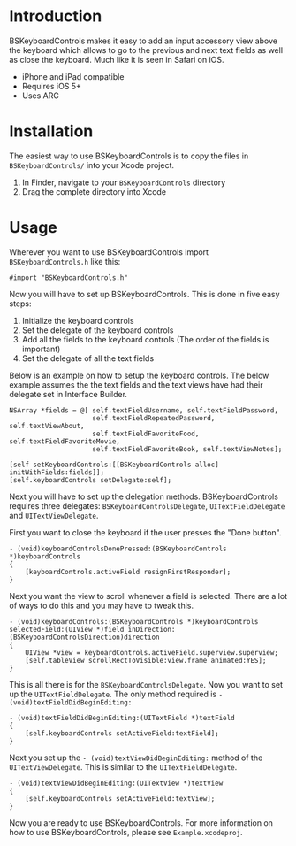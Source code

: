 Introduction
====================

BSKeyboardControls makes it easy to add an input accessory view above the keyboard which allows to go to the previous and next text fields as well as close the keyboard. Much like it is seen in Safari on iOS.

- iPhone and iPad compatible
- Requires iOS 5+
- Uses ARC

Installation
====================

The easiest way to use BSKeyboardControls is to copy the files in `BSKeyboardControls/` into your Xcode project.

1. In Finder, navigate to your `BSKeyboardControls` directory
2. Drag the complete directory into Xcode

Usage
====================

Wherever you want to use BSKeyboardControls import `BSKeyboardControls.h` like this:

`#import "BSKeyboardControls.h"`

Now you will have to set up BSKeyboardControls. This is done in five easy steps:

1. Initialize the keyboard controls
2. Set the delegate of the keyboard controls
3. Add all the fields to the keyboard controls (The order of the fields is important)
5. Set the delegate of all the text fields

Below is an example on how to setup the keyboard controls. The below example assumes the the text fields and the text views have had their delegate set in Interface Builder.

	NSArray *fields = @[ self.textFieldUsername, self.textFieldPassword,
                         self.textFieldRepeatedPassword, self.textViewAbout,
                         self.textFieldFavoriteFood, self.textFieldFavoriteMovie,
                         self.textFieldFavoriteBook, self.textViewNotes];
    
    [self setKeyboardControls:[[BSKeyboardControls alloc] initWithFields:fields]];
    [self.keyboardControls setDelegate:self];
	
Next you will have to set up the delegation methods. BSKeyboardControls requires three delegates: `BSKeyboardControlsDelegate`, `UITextFieldDelegate` and `UITextViewDelegate`.

First you want to close the keyboard if the user presses the "Done button".

	- (void)keyboardControlsDonePressed:(BSKeyboardControls *)keyboardControls
	{
    	[keyboardControls.activeField resignFirstResponder];
	}
	
Next you want the view to scroll whenever a field is selected. There are a lot of ways to do this and you may have to tweak this.

	- (void)keyboardControls:(BSKeyboardControls *)keyboardControls selectedField:(UIView *)field inDirection:(BSKeyboardControlsDirection)direction
	{
    	UIView *view = keyboardControls.activeField.superview.superview;
	    [self.tableView scrollRectToVisible:view.frame animated:YES];
	}
	
This is all there is for the `BSKeyboardControlsDelegate`. Now you want to set up the `UITextFieldDelegate`. The only method required is `- (void)textFieldDidBeginEditing:`

	- (void)textFieldDidBeginEditing:(UITextField *)textField
	{
    	[self.keyboardControls setActiveField:textField];
	}
	
Next you set up the `- (void)textViewDidBeginEditing:` method of the `UITextViewDelegate`. This is similar to the `UITextFieldDelegate`.

	- (void)textViewDidBeginEditing:(UITextView *)textView
	{
    	[self.keyboardControls setActiveField:textView];
	}
	
Now you are ready to use BSKeyboardControls. For more information on how to use BSKeyboardControls, please see `Example.xcodeproj`.